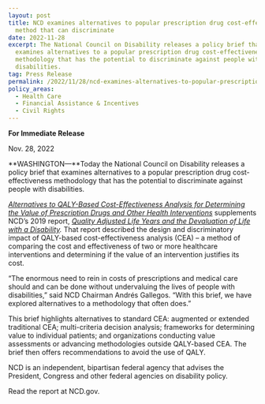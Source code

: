 ```yaml
---
layout: post
title: NCD examines alternatives to popular prescription drug cost-effectiveness
  method that can discriminate
date: 2022-11-28
excerpt: The National Council on Disability releases a policy brief that
  examines alternatives to a popular prescription drug cost-effectiveness
  methodology that has the potential to discriminate against people with
  disabilities.
tag: Press Release
permalink: /2022/11/28/ncd-examines-alternatives-to-popular-prescription-drug-cost-effectiveness-method-that-can-discriminate
policy_areas:
  - Health Care
  - Financial Assistance & Incentives
  - Civil Rights
---
```

**For Immediate Release**

Nov. 28, 2022

**WASHINGTON—**Today the National Council on Disability releases a policy brief that examines alternatives to a popular prescription drug cost-effectiveness methodology that has the potential to discriminate against people with disabilities.

*[Alternatives to QALY-Based Cost-Effectiveness Analysis for Determining the Value of Prescription Drugs and Other Health Interventions](https://www.ncd.gov/publications/2022/alternatives-qaly)* supplements NCD’s 2019 report, *[Quality Adjusted Life Years and the Devaluation of Life with a Disability](https://ncd.gov/publications/2019/bioethics-report-series).* That report described the design and discriminatory impact of QALY-based cost-effectiveness analysis (CEA) – a method of comparing the cost and effectiveness of two or more healthcare interventions and determining if the value of an intervention justifies its cost.

“The enormous need to rein in costs of prescriptions and medical care should and can be done without undervaluing the lives of people with disabilities,” said NCD Chairman Andrés Gallegos. “With this brief, we have explored alternatives to a methodology that often does.”

This brief highlights alternatives to standard CEA: augmented or extended traditional CEA; multi-criteria decision analysis; frameworks for determining value to individual patients; and organizations conducting value assessments or advancing methodologies outside QALY-based CEA. The brief then offers recommendations to avoid the use of QALY.

NCD is an independent, bipartisan federal agency that advises the President, Congress and other federal agencies on disability policy.

Read the report at NCD.gov.